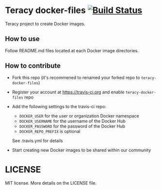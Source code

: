 # Teracy docker-files [![Build Status](https://travis-ci.org/teracyhq/docker-files.svg?branch=master)](https://travis-ci.org/teracyhq/docker-files)

Teracy project to create Docker images.

## How to use

Follow README.md files located at each Docker image directories.


## How to contribute

- Fork this repo (it's recommened to renamed your forked repo to `teracy-docker-files`)

- Register your account at https://travis-ci.org and enable `teracy-docker-files` repo

- Add the following settings to the travis-ci repo:

    + `DOCKER_USER` for the user or organization Docker namespace
    + `DOCKER_USERNAME` for the username of the Docker Hub
    + `DOCKER_PASSWORD` for the password of the Docker Hub
    + `DOCKER_REPO_PREFIX` is optional

  See .travis.yml for details

- Start creating new Docker images to be shared within our community


# LICENSE

MIT license. More details on the LICENSE file.

